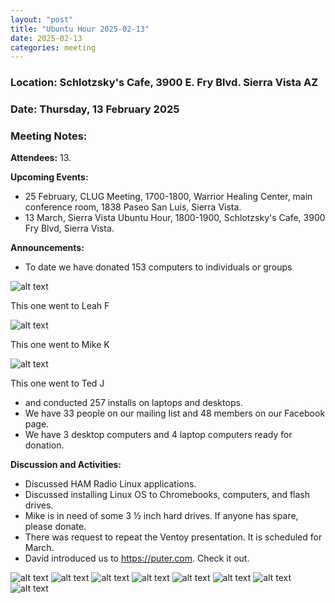```yaml
---
layout: "post"
title: "Ubuntu Hour 2025-02-13"
date: 2025-02-13
categories: meeting
---
```


### Location: Schlotzsky's Cafe, 3900 E. Fry Blvd. Sierra Vista AZ

### Date: Thursday, 13 February 2025

### Meeting Notes:

**Attendees:** 13.

**Upcoming Events:**
 * 25 February, CLUG Meeting, 1700-1800, Warrior Healing Center, main conference room, 1838 Paseo San Luis, Sierra Vista.
 * 13 March, Sierra Vista Ubuntu Hour, 1800-1900, Schlotzsky's Cafe, 3900 Fry Blvd, Sierra Vista.
   
**Announcements:**
 * To date we have donated 153 computers to individuals or groups

![alt text](https://raw.githubusercontent.com/CochiseLinuxUsersGroup/CochiseLinuxUsersGroup.github.io/master/images2/rsz_donated_Laptop.jpg)

This one went to Leah F

![alt text](https://raw.githubusercontent.com/CochiseLinuxUsersGroup/CochiseLinuxUsersGroup.github.io/master/images2/rsz_tablet_donated_to_mike-2.jpg)

This one went to Mike K

![alt text](https://raw.githubusercontent.com/CochiseLinuxUsersGroup/CochiseLinuxUsersGroup.github.io/master/images2/rsz_ted_with_computer.jpg)

This one went to Ted J


 * and conducted 257 installs on laptops and desktops.
 * We have 33 people on our mailing list and 48 members on our Facebook page.
 * We have 3 desktop computers and 4 laptop computers ready for donation.

**Discussion and Activities:**
 * Discussed HAM Radio Linux applications.
 * Discussed installing Linux OS to Chromebooks, computers, and flash drives.
 * Mike is in need of some 3 ½ inch hard drives.  If anyone has spare, please donate.
 * There was request to repeat the Ventoy presentation.  It is scheduled for March.
 * David introduced us to https://puter.com.  Check it out.


![alt text](https://raw.githubusercontent.com/CochiseLinuxUsersGroup/CochiseLinuxUsersGroup.github.io/master/images2/rsz_sv_ubuntuhour_2025-02-13_01.jpg)
![alt text](https://raw.githubusercontent.com/CochiseLinuxUsersGroup/CochiseLinuxUsersGroup.github.io/master/images2/rsz_sv_ubuntuhour_2025-02-13_02.jpg)
![alt text](https://raw.githubusercontent.com/CochiseLinuxUsersGroup/CochiseLinuxUsersGroup.github.io/master/images2/rsz_sv_ubuntuhour_2025-02-13_03.jpg)
![alt text](https://raw.githubusercontent.com/CochiseLinuxUsersGroup/CochiseLinuxUsersGroup.github.io/master/images2/rsz_sv_ubuntuhour_2025-02-13_04.jpg)
![alt text](https://raw.githubusercontent.com/CochiseLinuxUsersGroup/CochiseLinuxUsersGroup.github.io/master/images2/rsz_sv_ubuntuhour_2025-02-13_05.jpg)
![alt text](https://raw.githubusercontent.com/CochiseLinuxUsersGroup/CochiseLinuxUsersGroup.github.io/master/images2/rsz_sv_ubuntuhour_2025-02-13_06.jpg)
![alt text](https://raw.githubusercontent.com/CochiseLinuxUsersGroup/CochiseLinuxUsersGroup.github.io/master/images2/rsz_sv_ubuntuhour_2025-02-13_07.jpg)
![alt text](https://raw.githubusercontent.com/CochiseLinuxUsersGroup/CochiseLinuxUsersGroup.github.io/master/images2/rsz_sv_ubuntuhour_2025-02-13_08.jpg)
